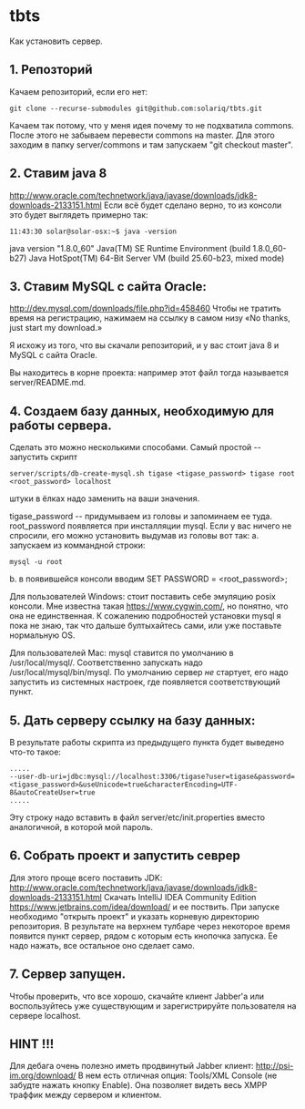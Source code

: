 # tbts
Как установить сервер. 

## 1. Репозторий
Качаем репозиторий, если его нет:

    git clone --recurse-submodules git@github.com:solariq/tbts.git

Качаем так потому, что у меня идея почему то не подхватила commons.
После этого не забываем перевести commons на master. Для этого заходим в папку server/commons и там запускаем "git checkout master".

## 2. Ставим java 8
http://www.oracle.com/technetwork/java/javase/downloads/jdk8-downloads-2133151.html
Если всё будет сделано верно, то из консоли это будет выглядеть примерно так:

    11:43:30 solar@solar-osx:~$ java -version

java version "1.8.0_60"
Java(TM) SE Runtime Environment (build 1.8.0_60-b27)
Java HotSpot(TM) 64-Bit Server VM (build 25.60-b23, mixed mode)


## 3. Ставим MySQL c сайта Oracle:
http://dev.mysql.com/downloads/file.php?id=458460
Чтобы не тратить время на регистрацию, нажимаем на ссылку в самом низу «No thanks, just start my download.»

Я исхожу из того, что вы скачали репозиторий, и у вас стоит java 8 и MySQL с сайта Oracle.

Вы находитесь в корне проекта: например этот файл тогда называется server/README.md.

## 4. Создаем базу данных, необходимую для работы сервера.
Сделать это можно несколькими способами. Самый простой -- запустить скрипт

    server/scripts/db-create-mysql.sh tigase <tigase_password> tigase root <root_password> localhost

штуки в ёлках надо заменить на ваши значения.

tigase_password -- придумываем из головы и запоминаем ее туда.
root_password появляется при инсталляции mysql. Если у вас ничего не спросили, его можно установить выдумав из головы вот так:
  а. запускаем из коммандной строки:

    mysql -u root
  b. в появившейся консоли вводим SET PASSWORD = <root_password>;

Для пользователей Windows: стоит поставить себе эмуляцию posix консоли. Мне известна такая https://www.cygwin.com/, но понятно,
что она не единственная. К сожалению подробностей установки mysql я пока не знаю, так что дальше бултыхайтесь сами, или уже
поставьте нормальную OS.

Для пользователей Mac: mysql ставится по умолчанию в /usr/local/mysql/. Соответственно запускать надо /usr/local/mysql/bin/mysql.
По умолчанию сервер _не_ стартует, его надо запустить из системных настроек, где появляется соответствующий пункт.


## 5. Дать серверу ссылку на базу данных:
В результате работы скрипта из предыдущего пункта будет выведено что-то такое:

    .....
    --user-db-uri=jdbc:mysql://localhost:3306/tigase?user=tigase&password=<tigase_password>&useUnicode=true&characterEncoding=UTF-8&autoCreateUser=true
    .....

Эту строку надо вставить в файл
  server/etc/init.properties
вместо аналогичной, в которой мой пароль.


## 6. Собрать проект и запустить севрер
Для этого проще всего поставить JDK:
http://www.oracle.com/technetwork/java/javase/downloads/jdk8-downloads-2133151.html
Скачать IntelliJ IDEA Community Edition
https://www.jetbrains.com/idea/download/
и ее поствить. При запуске необходимо "открыть проект" и указать корневую директорию репозитория. В результате на верхнем тулбаре через
некоторое время появится пункт сервер, рядом с которым есть кнопочка запуска. Ее надо нажать, все остальное оно сделает само.

## 7. Сервер запущен.
Чтобы проверить, что все хорошо, скачайте клиент Jabber'а или воспользуйтесь уже существующим и зарегистрируйте пользователя на сервере localhost.

## HINT !!!
Для дебага очень полезно иметь продвинутый Jabber клиент:
http://psi-im.org/download/
В нем есть отличная опция: Tools/XML Console (не забудте нажать кнопку Enable). Она позволяет видеть весь XMPP траффик между сервером и клиентом.
